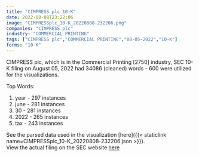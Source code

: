 ```yaml
---
title: "CIMPRESS plc 10-K"
date: 2022-08-08T23:22:06
image: "CIMPRESSplc_10-K_20220808-232206.png"
companies: "CIMPRESS plc"
industry: "COMMERCIAL PRINTING"
tags: ["CIMPRESS plc","COMMERCIAL PRINTING","08-05-2022","10-K"]
forms: "10-K"
---
```

CIMPRESS plc, which is in the Commercial Printing [2750] industry, SEC 10-K filing on August 05, 2022 had 34086 (cleaned) words - 600 were utilized for the visualizations.

Top Words:
1. year - 297 instances
2. june - 281 instances
3. 30 - 281 instances
4. 2022 - 265 instances
5. tax - 243 instances


See the parsed data used in the visualization [here]({{< staticlink name=CIMPRESSplc_10-K_20220808-232206.json >}}).  
View the actual filing on the SEC website [here](https://www.sec.gov/Archives/edgar/data/1262976/0001262976-22-000031.txt)